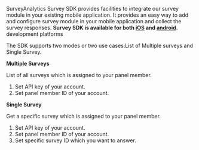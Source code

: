 SurveyAnalytics  Survey SDK provides facilities to integrate our survey module in your existing mobile application. It provides an easy way to add and configure survey module in your mobile application and collect the survey responses.
<b>Survey SDK is available for both <a href="https://github.com/surveyanalyticscorp/Mobile-SDK/tree/master/iOS"> iOS</a> and <a href="https://github.com/surveyanalyticscorp/Mobile-SDK/tree/master/Android"> android</a>.</b> development platforms

The SDK supports two modes or two use cases:List of Multiple surveys and Single Survey.
<p><b>Multiple Surveys</b></p>
List of all surveys which is assigned to your panel member.
<ol><li>Set API key of your account.</li>
<li>Set panel member ID of your account.</li></ol>
<p><b>Single Survey</b></p>
Get a specific survey which is assigned to your panel member.
<ol><li>Set API key of your account.</li>
<li>Set panel member ID of your account.</li>
<li>Set specific survey ID which you want to answer.</li></ol>


